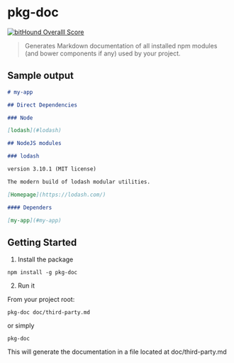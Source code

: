 # pkg-doc

[![bitHound Overalll Score](https://www.bithound.io/github/AdamLiechty/pkg-doc/badges/score.svg)](https://www.bithound.io/github/AdamLiechty/pkg-doc)


> Generates Markdown documentation of all installed npm modules (and bower components if any) used by your project.

## Sample output
```markdown
# my-app

## Direct Dependencies

### Node

[lodash](#lodash)

## NodeJS modules

### lodash

version 3.10.1 (MIT license)

The modern build of lodash modular utilities.

[Homepage](https://lodash.com/)

#### Dependers

[my-app](#my-app)
```

## Getting Started

1. Install the package

  ```
  npm install -g pkg-doc
  ```

2. Run it

  From your project root:
  ```
  pkg-doc doc/third-party.md
  ```
  or simply
  ```
  pkg-doc
  ```
  This will generate the documentation in a file located at doc/third-party.md

